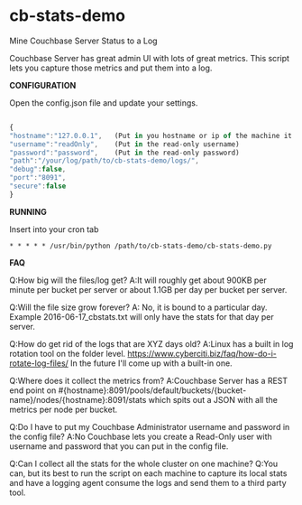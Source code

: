 # cb-stats-demo
Mine Couchbase Server Status to a Log

Couchbase Server has great admin UI with lots of great metrics.
This script lets you capture those metrics and put them into a log.


**CONFIGURATION** 

Open the config.json file and update your settings.
```javascript

{
"hostname":"127.0.0.1",   (Put in you hostname or ip of the machine it getting the stats from)
"username":"readOnly",    (Put in the read-only username)
"password":"password",    (Put in the read-only password)
"path":"/your/log/path/to/cb-stats-demo/logs/",
"debug":false,
"port":"8091",
"secure":false
}
```
**RUNNING**

Insert into your cron tab 
```
* * * * * /usr/bin/python /path/to/cb-stats-demo/cb-stats-demo.py
```

**FAQ**

Q:How big will the files/log get?
A:It will roughly get about 900KB per minute per bucket per server or about 1.1GB per day per bucket per server.

Q:Will the file size grow forever?
A: No, it is bound to a particular day. Example 2016-06-17_cbstats.txt will only have the stats for that day per server.

Q:How do get rid of the logs that are XYZ days old?
A:Linux has a built in log rotation tool on the folder level. https://www.cyberciti.biz/faq/how-do-i-rotate-log-files/
In the future I'll come up with a built-in one.

Q:Where does it collect the metrics from?
A:Couchbase Server has a REST end point on #{hostname}:8091/pools/default/buckets/{bucket-name}/nodes/{hostname}:8091/stats
which spits out a JSON with all the metrics per node per bucket.

Q:Do I have to put my Couchbase Administrator username and password in the config file?
A:No Couchbase lets you create a Read-Only user with username and password that you can put in the config file.

Q:Can I collect all the stats for the whole cluster on one machine?
Q:You can, but its best to run the script on each machine to capture its local stats and have a logging agent consume the logs and send them to a third party tool.
